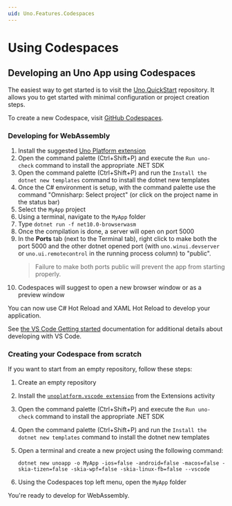 ```yaml
---
uid: Uno.Features.Codespaces
---
```


# Using Codespaces

## Developing an Uno App using Codespaces

The easiest way to get started is to visit the [Uno.QuickStart](https://github.com/unoplatform/Uno.QuickStart) repository. It allows you to get started with minimal configuration or project creation steps.

To create a new Codespace, visit [GitHub Codespaces](https://github.com/codespaces).

### Developing for WebAssembly

1. Install the suggested [Uno Platform extension](https://marketplace.visualstudio.com/items?itemName=unoplatform.vscode)
1. Open the command palette (Ctrl+Shift+P) and execute the `Run uno-check` command to install the appropriate .NET SDK
1. Open the command palette (Ctrl+Shift+P) and run the `Install the dotnet new templates` command to install the dotnet new templates
1. Once the C# environment is setup, with the command palette use the command "Omnisharp: Select project" (or click on the project name in the status bar)
1. Select the `MyApp` project
1. Using a terminal, navigate to the `MyApp` folder
1. Type `dotnet run -f net10.0-browserwasm`
1. Once the compilation is done, a server will open on port 5000
1. In the **Ports** tab (next to the Terminal tab), right click to make both the port 5000 and the other dotnet opened port (with `uno.winui.devserver` or `uno.ui.remotecontrol` in the running process column) to "public".
   > Failure to make both ports public will prevent the app from starting properly.
1. Codespaces will suggest to open a new browser window or as a preview window

You can now use C# Hot Reload and XAML Hot Reload to develop your application.

See [the VS Code Getting started](../get-started-vscode.md) documentation for additional details about developing with VS Code.

### Creating your Codespace from scratch

If you want to start from an empty repository, follow these steps:

1. Create an empty repository
1. Install the [`unoplatform.vscode extension`](https://marketplace.visualstudio.com/items?itemName=unoplatform.vscode) from the Extensions activity
1. Open the command palette (Ctrl+Shift+P) and execute the `Run uno-check` command to install the appropriate .NET SDK
1. Open the command palette (Ctrl+Shift+P) and run the `Install the dotnet new templates` command to install the dotnet new templates
1. Open a terminal and create a new project using the following command:

    ```dotnetcli
    dotnet new unoapp -o MyApp -ios=false -android=false -macos=false -skia-tizen=false -skia-wpf=false -skia-linux-fb=false --vscode
    ```

1. Using the Codespaces top left menu, open the `MyApp` folder

You're ready to develop for WebAssembly.
